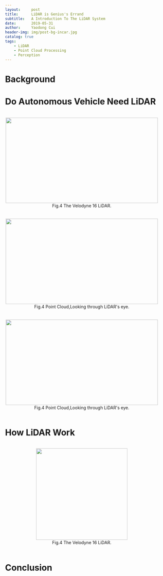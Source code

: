 ```yaml
---
layout:     post
title:      LiDAR is Genius's Errand
subtitle:   A Introduction To The LiDAR System
date:       2019-05-31
author:     Yaodong Cui
header-img: img/post-bg-incar.jpg
catalog: true
tags:
    - LiDAR
    - Point Cloud Processing
    - Perception
---
```



# Background



# Do Autonomous Vehicle Need LiDAR


<br>
<div  align="center"> 
    <img 
    src="https://raw.githubusercontent.com/yaodongC/yaodongC.github.io/master/post_img/190531/Waymo car-1.gif"
    width = "500" height = "280"></div>
 <div align="center">Fig.4   The Velodyne 16 LiDAR.</div>
<br>  

<br>
<div  align="center"> 
    <img 
    src="https://raw.githubusercontent.com/yaodongC/yaodongC.github.io/master/post_img/190531/行驶.gif"
    width = "500" height = "280"></div>
 <div align="center">Fig.4   Point Cloud,Looking through LiDAR's eye.</div>
<br>  

<br>
<div  align="center"> 
    <img 
    src="https://raw.githubusercontent.com/yaodongC/yaodongC.github.io/master/post_img/190531/路口.gif"
    width = "500" height = "280"></div>
 <div align="center">Fig.4    Point Cloud,Looking through LiDAR's eye.</div>
<br>  

# How LiDAR Work

<br>
<div  align="center"> 
    <img 
    src="https://raw.githubusercontent.com/yaodongC/yaodongC.github.io/master/post_img/190531/hesai40p.jpg"
    width = "300" height = "300"></div>
 <div align="center">Fig.4   The Velodyne 16 LiDAR.</div>
<br>  

# Conclusion

